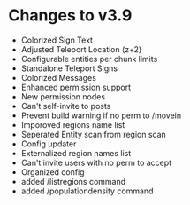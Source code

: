 Changes to v3.9
=============== 
* Colorized Sign Text
* Adjusted Teleport Location (z+2)
* Configurable entities per chunk limits
* Standalone Teleport Signs
* Colorized Messages
* Enhanced permission support
* New permission nodes
* Can't self-invite to posts
* Prevent build warning if no perm to /movein
* Imporoved regions name list
* Seperated Entity scan from region scan
* Config updater
* Externalized region names list
* Can't invite users with no perm to accept
* Organized config
* added /listregions command
* added /populationdensity command
